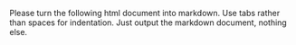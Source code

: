 Please turn the following html document into markdown. Use tabs rather than spaces for indentation. Just output the markdown document, nothing else.